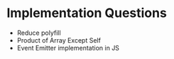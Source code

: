 #   Implementation Questions
-   Reduce polyfill
-   Product of Array Except Self
-   Event Emitter implementation in JS